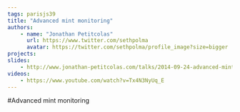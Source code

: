 ```yaml
---
tags: parisjs39
title: "Advanced mint monitoring"
authors:
    - name: "Jonathan Petitcolas"
      url: https://www.twitter.com/sethpolma
      avatar: https://twitter.com/sethpolma/profile_image?size=bigger
projects:
slides:
    - http://www.jonathan-petitcolas.com/talks/2014-09-24-advanced-mint-monitoring/2014-09-24-advanced-mint-monitoring.html
videos:
    - https://www.youtube.com/watch?v=Tx4N3NyUq_E
---
```

#Advanced mint monitoring
